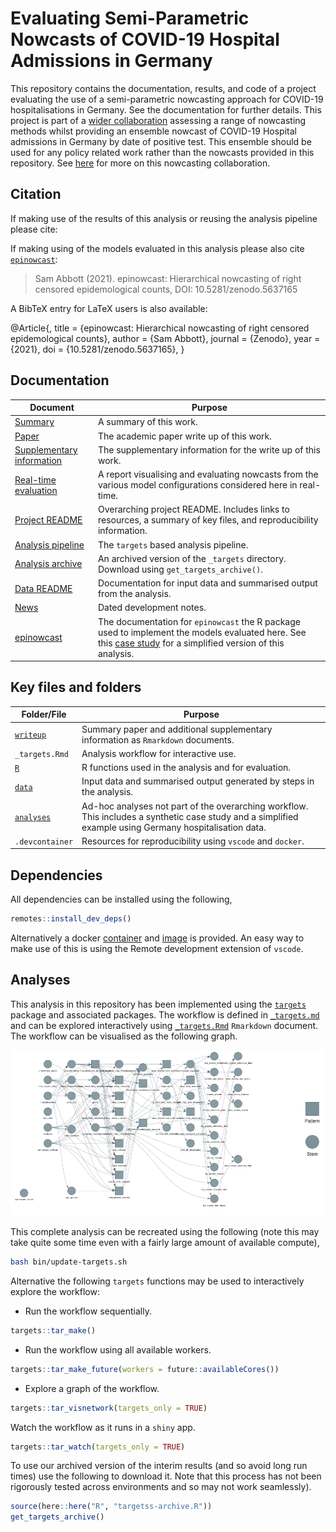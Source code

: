 
# Evaluating Semi-Parametric Nowcasts of COVID-19 Hospital Admissions in Germany

This repository contains the documentation, results, and code of a
project evaluating the use of a semi-parametric nowcasting approach for
COVID-19 hospitalisations in Germany. See the documentation for further
details. This project is part of a [wider
collaboration](https://covid19nowcasthub.de) assessing a range of
nowcasting methods whilst providing an ensemble nowcast of COVID-19
Hospital admissions in Germany by date of positive test. This ensemble
should be used for any policy related work rather than the nowcasts
provided in this repository. See [here](https://covid19nowcasthub.de)
for more on this nowcasting collaboration.

## Citation

If making use of the results of this analysis or reusing the analysis
pipeline please cite:

If making using of the models evaluated in this analysis please also
cite [`epinowcast`](https://epiforecasts.io/epinowcast):

> Sam Abbott (2021). epinowcast: Hierarchical nowcasting of right
> censored epidemological counts, DOI: 10.5281/zenodo.5637165

A BibTeX entry for LaTeX users is also available:

@Article{, title = {epinowcast: Hierarchical nowcasting of right
censored epidemological counts}, author = {Sam Abbott}, journal =
{Zenodo}, year = {2021}, doi = {10.5281/zenodo.5637165}, }

## Documentation

| Document                                                                                              | Purpose                                                                                                                                                                                                                                            |
| ----------------------------------------------------------------------------------------------------- | -------------------------------------------------------------------------------------------------------------------------------------------------------------------------------------------------------------------------------------------------- |
| [Summary](https://epiforecasts.io/eval-germany-sp-nowcasting/si.html)                                 | A summary of this work.                                                                                                                                                                                                                            |
| [Paper](https://epiforecasts.io/eval-germany-sp-nowcasting/paper.pdf)                                 | The academic paper write up of this work.                                                                                                                                                                                                          |
| [Supplementary information](https://epiforecasts.io/eval-germany-sp-nowcasting/)                      | The supplementary information for the write up of this work.                                                                                                                                                                                       |
| [Real-time evaluation](https://epiforecasts.io/eval-germany-sp-nowcasting/real-time/)                 | A report visualising and evaluating nowcasts from the various model configurations considered here in real-time.                                                                                                                                   |
| [Project README](https://github.com/epiforecasts/eval-germany-sp-nowcasting)                          | Overarching project README. Includes links to resources, a summary of key files, and reproducibility information.                                                                                                                                  |
| [Analysis pipeline](https://github.com/epiforecasts/eval-germany-sp-nowcasting/blob/main/_targets.md) | The `targets` based analysis pipeline.                                                                                                                                                                                                             |
| [Analysis archive](https://github.com/epiforecasts/eval-germany-sp-nowcasting/releases/tag/latest)    | An archived version of the `_targets` directory. Download using `get_targets_archive()`.                                                                                                                                                           |
| [Data README](https://github.com/epiforecasts/eval-germany-sp-nowcasting/blob/main/data/README.md)    | Documentation for input data and summarised output from the analysis.                                                                                                                                                                              |
| [News](https://github.com/epiforecasts/eval-germany-sp-nowcasting/blob/main/NEWS.md)                  | Dated development notes.                                                                                                                                                                                                                           |
| [epinowcast](https://epiforecasts.io/epinowcast/index.html)                                           | The documentation for `epinowcast` the R package used to implement the models evaluated here. See this [case study](https://epiforecasts.io/epinowcast/articles/germany-age-stratified-nowcasting.html) for a simplified version of this analysis. |

## Key files and folders

| Folder/File             | Purpose                                                                                                                                                 |
| ----------------------- | ------------------------------------------------------------------------------------------------------------------------------------------------------- |
| [`writeup`](writeup/)   | Summary paper and additional supplementary information as `Rmarkdown` documents.                                                                        |
| `_targets.Rmd`          | Analysis workflow for interactive use.                                                                                                                  |
| [`R`](R/)               | R functions used in the analysis and for evaluation.                                                                                                    |
| [`data`](data/)         | Input data and summarised output generated by steps in the analysis.                                                                                    |
| [`analyses`](analyses/) | Ad-hoc analyses not part of the overarching workflow. This includes a synthetic case study and a simplified example using Germany hospitalisation data. |
| `.devcontainer`         | Resources for reproducibility using `vscode` and `docker`.                                                                                              |

## Dependencies

All dependencies can be installed using the following,

``` r
remotes::install_dev_deps()
```

Alternatively a docker
[container](https://github.com/epiforecasts/eval-germany-sp-nowcasting/blob/main/.devcontainer/Dockerfile)
and
[image](https://github.com/epiforecasts/eval-germany-sp-nowcasting/pkgs/container/eval-germany-sp-nowcasting)
is provided. An easy way to make use of this is using the Remote
development extension of `vscode`.

## Analyses

This analysis in this repository has been implemented using the
[`targets`](https://docs.ropensci.org/targets/) package and associated
packages. The workflow is defined in
[`_targets.md`](https://github.com/epiforecasts/eval-germany-sp-nowcasting/blob/main/_targets.md)
and can be explored interactively using
[`_targets.Rmd`](https://github.com/epiforecasts/eval-germany-sp-nowcasting/blob/main/_targets.Rmd)
`Rmarkdown` document. The workflow can be visualised as the following
graph.

![](figures/targets-graph.png)

This complete analysis can be recreated using the following (note this
may take quite some time even with a fairly large amount of available
compute),

``` bash
bash bin/update-targets.sh
```

Alternative the following `targets` functions may be used to
interactively explore the workflow:

  - Run the workflow sequentially.

<!-- end list -->

``` r
targets::tar_make()
```

  - Run the workflow using all available workers.

<!-- end list -->

``` r
targets::tar_make_future(workers = future::availableCores())
```

  - Explore a graph of the workflow.

<!-- end list -->

``` r
targets::tar_visnetwork(targets_only = TRUE)
```

Watch the workflow as it runs in a `shiny` app.

``` r
targets::tar_watch(targets_only = TRUE)
```

To use our archived version of the interim results (and so avoid long
run times) use the following to download it. Note that this process has
not been rigorously tested across environments and so may not work
seamlessly).

``` r
source(here::here("R", "targetss-archive.R"))
get_targets_archive()
```
